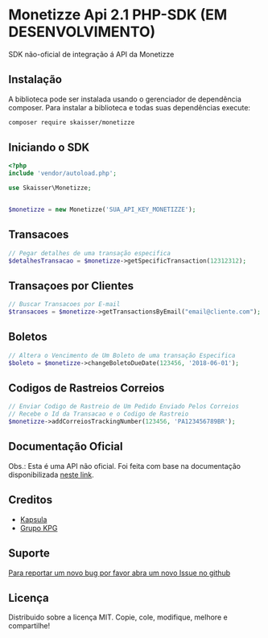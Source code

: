 Monetizze Api 2.1 PHP-SDK (EM DESENVOLVIMENTO)
=================

SDK não-oficial de integração á API da Monetizze

Instalação
----------

A biblioteca pode ser instalada usando o gerenciador de dependência composer. Para instalar a biblioteca e todas suas dependências execute:

```bash
composer require skaisser/monetizze
```


Iniciando o SDK
-------

```php
<?php
include 'vendor/autoload.php';

use Skaisser\Monetizze;


$monetizze = new Monetizze('SUA_API_KEY_MONETIZZE');

```

Transacoes
--------

```php
// Pegar detalhes de uma transação especifica
$detalhesTransacao = $monetizze->getSpecificTransaction(12312312);

```


Transaçoes por Clientes
--------

```php
// Buscar Transacoes por E-mail
$transacoes = $monetizze->getTransactionsByEmail("email@cliente.com");

```


Boletos
------------

```php
// Altera o Vencimento de Um Boleto de uma transação Especifica
$boleto = $monetizze->changeBoletoDueDate(123456, '2018-06-01');

```


Codigos de Rastreios Correios
------------

```php
// Enviar Codigo de Rastreio de Um Pedido Enviado Pelos Correios
// Recebe o Id da Transacao e o Codigo de Rastreio
$monetizze->addCorreiosTrackingNumber(123456, 'PA123456789BR');

```




Documentação Oficial
--------------------

Obs.: Esta é uma API não oficial. Foi feita com base na documentação disponibilizada [neste link](https://api.monetizze.com.br/2.1/apidoc).


Creditos
--------

* [Kapsula](http://www.kapsula.com.br)
* [Grupo KPG](http://www.grupokpg.com)

Suporte
-------

[Para reportar um novo bug por favor abra um novo Issue no github](https://github.com/skaisser/monetizze/issues)


Licença
-------

Distribuido sobre a licença MIT. Copie, cole, modifique, melhore e compartilhe!